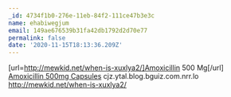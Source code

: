 ```yaml
---
_id: 4734f1b0-276e-11eb-84f2-111ce47b3e3c
name: ehabiwegjum
email: 149ae676539b31fa42db1792d2d70e77
permalink: false
date: '2020-11-15T18:13:36.209Z'
---
```

[url=http://mewkid.net/when-is-xuxlya2/]Amoxicillin 500 Mg[/url] <a href="http://mewkid.net/when-is-xuxlya2/">Amoxicillin 500mg Capsules</a> cjz.ytal.blog.bguiz.com.nrr.lo http://mewkid.net/when-is-xuxlya2/
